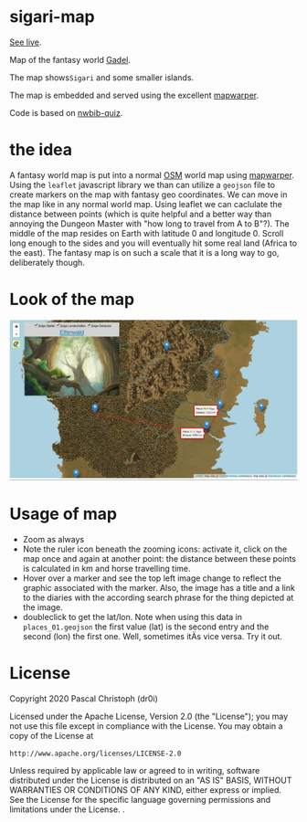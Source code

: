 # sigari-map
[See live](https://www.dr0i.de/lib/gadel/sigari-map/).

Map of the fantasy world [Gadel](https://gadel.org/).

The map shows`Sigari` and some smaller islands.

The map is embedded and served using the excellent [mapwarper](https://mapwarper.net/).

Code is based on [nwbib-quiz](https://github.com/dr0i/nwbib-quiz).

# the idea
A fantasy world map is put into a normal [OSM](https://openstreetmap.org) world map using [mapwarper](https://mapwarper.net/). Using the `leaflet` javascript library we than can utilize a `geojson` file to create markers on the map with fantasy geo coordinates. We can move in the map like in any normal world map. Using leaflet we can caclulate the distance between points (which is quite helpful and a better way than annoying the Dungeon Master with "how long to travel from A to B"?).
The middle of the map resides on Earth with latitude 0 and longitude 0. Scroll long enough to the sides and you will eventually hit some real land (Africa to the east). The fantasy map is on such a scale that it is a long way to go, deliberately though.

# Look of the map

![Sigari screenshot](/doc/screenshot_sigariMapElfenwald.jpg)

# Usage of map
* Zoom as always
* Note the ruler icon beneath the zooming icons: activate it, click on the map once and again at another point: the distance between these points is calculated in km and horse travelling time.
* Hover over a marker and see the top left image change to reflect the graphic associated with the marker. Also, the image has a title and a link to the diaries with the according search phrase for the thing depicted at the image.
* doubleclick to get the lat/lon. Note when using this data in `places_01.geojson` the first value (lat) is the second entry and the second (lon) the first one. Well, sometimes itÄs vice versa. Try it out.

# License
Copyright 2020 Pascal Christoph (dr0i)

Licensed under the Apache License, Version 2.0 (the "License");
you may not use this file except in compliance with the License.
You may obtain a copy of the License at

    http://www.apache.org/licenses/LICENSE-2.0

Unless required by applicable law or agreed to in writing, software
distributed under the License is distributed on an "AS IS" BASIS,
WITHOUT WARRANTIES OR CONDITIONS OF ANY KIND, either express or implied.
See the License for the specific language governing permissions and
limitations under the License.
.
